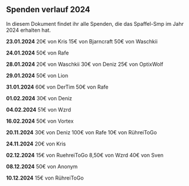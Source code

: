 ## Spenden verlauf 2024

In diesem Dokument findet ihr alle Spenden, die das Spaffel-Smp im Jahr 2024 erhalten hat.

**23.01.2024**
20€ von Kris
15€ von Bjarncraft
50€ von Waschkii


**24.01.2024**
50€ von Rafe

**28.01.2024**
20€ von Waschkii
30€ von Deniz
25€ von OptixWolf

**29.01.2024**
50€ von Lion

**31.01.2024**
60€ von DerTim
50€ von Rafe

**01.02.2024**
30€ von Deniz

**04.02.2024**
51€ von Wzrd

**16.02.2024**
50€ von Vortex

**20.11.2024**
30€ von Deniz
100€ von Rafe
10€ von RühreiToGo

**24.11.2024**
20€ von Kris

**02.12.2024**
15€ von RuehreiToGo
8,50€ von Wzrd
40€ von Sven

**08.12.2024**
50€ von Anonym

**10.12.2024**
15€ von RühreiToGo